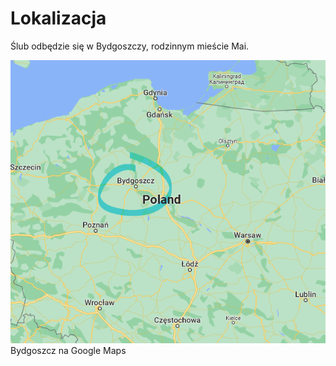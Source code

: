 <h1>Lokalizacja</h1>
<p>Ślub odbędzie się w Bydgoszczy, rodzinnym mieście Mai.</p>

<div class="inv__location__map">
        <img class="wider" src="../img/bydgoszcz.png">
        <span>Bydgoszcz na Google Maps</span>
    <a class="stretchlink" target="_blank" href="https://goo.gl/maps/saEBTmnakyfUncR6A">
    </a>
</div>